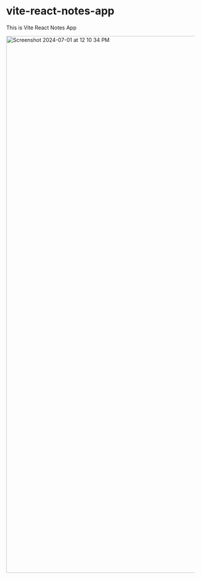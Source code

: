# vite-react-notes-app
This is Vite React Notes App


<img width="1436" alt="Screenshot 2024-07-01 at 12 10 34 PM" src="https://github.com/lokesh1pawar/vite-react-notes-app/assets/72260908/b4773dec-d757-4bc0-8ab9-48e324f603ed">
